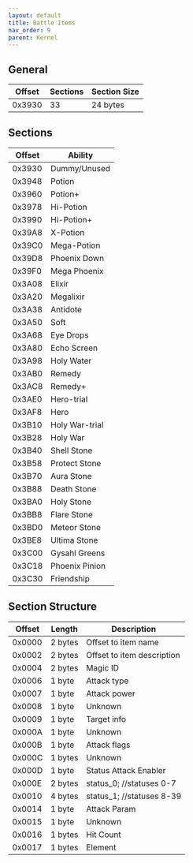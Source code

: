 ```yaml
---
layout: default
title: Battle Items
nav_order: 9
parent: Kernel
---
```


## General

| Offset | Sections | Section Size |
|--------|----------|--------------|
| 0x3930 | 33       | 24 bytes     |

## Sections

| Offset | Ability        |
|--------|----------------|
| 0x3930 | Dummy/Unused   |
| 0x3948 | Potion         |
| 0x3960 | Potion+        |
| 0x3978 | Hi-Potion      |
| 0x3990 | Hi-Potion+     |
| 0x39A8 | X-Potion       |
| 0x39C0 | Mega-Potion    |
| 0x39D8 | Phoenix Down   |
| 0x39F0 | Mega Phoenix   |
| 0x3A08 | Elixir         |
| 0x3A20 | Megalixir      |
| 0x3A38 | Antidote       |
| 0x3A50 | Soft           |
| 0x3A68 | Eye Drops      |
| 0x3A80 | Echo Screen    |
| 0x3A98 | Holy Water     |
| 0x3AB0 | Remedy         |
| 0x3AC8 | Remedy+        |
| 0x3AE0 | Hero-trial     |
| 0x3AF8 | Hero           |
| 0x3B10 | Holy War-trial |
| 0x3B28 | Holy War       |
| 0x3B40 | Shell Stone    |
| 0x3B58 | Protect Stone  |
| 0x3B70 | Aura Stone     |
| 0x3B88 | Death Stone    |
| 0x3BA0 | Holy Stone     |
| 0x3BB8 | Flare Stone    |
| 0x3BD0 | Meteor Stone   |
| 0x3BE8 | Ultima Stone   |
| 0x3C00 | Gysahl Greens  |
| 0x3C18 | Phoenix Pinion |
| 0x3C30 | Friendship     |

## Section Structure

| Offset | Length  | Description                 |
|--------|---------|-----------------------------|
| 0x0000 | 2 bytes | Offset to item  name        |
| 0x0002 | 2 bytes | Offset to item  description |
| 0x0004 | 2 bytes | Magic ID                    |
| 0x0006 | 1 byte  | Attack type                 |
| 0x0007 | 1 byte  | Attack power                |
| 0x0008 | 1 byte  | Unknown                     |
| 0x0009 | 1 byte  | Target info                 |
| 0x000A | 1 byte  | Unknown                     |
| 0x000B | 1 byte  | Attack flags                |
| 0x000C | 1 bytes | Unknown                     |
| 0x000D | 1 byte  | Status Attack Enabler       |
| 0x000E | 2 bytes | status_0; //statuses 0-7    |
| 0x0010 | 4 bytes | status_1; //statuses 8-39   |
| 0x0014 | 1 byte  | Attack Param                |
| 0x0015 | 1 byte  | Unknown                     |
| 0x0016 | 1 bytes | Hit Count                   |
| 0x0017 | 1 bytes | Element                     |